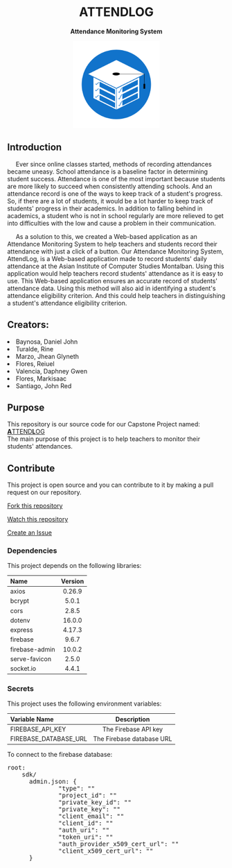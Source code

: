 <h1 align="center">ATTENDLOG</h1>
<p align="center"><b>Attendance Monitoring System</b></p>

<p align="center">
  <img src="./paths/static/assets/images/Logo%20as%20Icon.png" height="200px">
</p>

<h2>Introduction</h2>
<p>&nbsp;&nbsp;&nbsp;&nbsp;&nbsp;Ever since online classes started, methods of recording attendances became uneasy. School attendance is a baseline factor in determining student success. Attendance is one of the most important because students are more likely to succeed when consistently attending schools. And an attendance record is one of the ways to keep track of a student's progress. So, if there are a lot of students, it would be a lot harder to keep track of students' progress in their academics. In addition to falling behind in academics, a student who is not in school regularly are more relieved to get into difficulties with the low and cause a problem in their communication.</p>
<p>&nbsp;&nbsp;&nbsp;&nbsp;&nbsp;As a solution to this, we created a Web-based application as an Attendance Monitoring System to help teachers and students record their attendance with just a click of a button. Our Attendance Monitoring System, AttendLog, is a Web-based application made to record students' daily attendance at the Asian Institute of Computer Studies Montalban. Using this application would help teachers record students' attendance as it is easy to use. This Web-based application ensures an accurate record of students' attendance data. Using this method will also aid in identifying a student's attendance eligibility criterion. And this could help teachers in distinguishing a student's attendance eligibility criterion.</p>

<h2>Creators:</h2>
<li>Baynosa, Daniel John</li>
<li>Turalde, Rine</li>
<li>Marzo, Jhean Glyneth</li>
<li>Flores, Reiuel</li>
<li>Valencia, Daphney Gwen</li>
<li>Flores, Markisaac</li>
<li>Santiago, John Red</li>

<h2>Purpose</h2>
<p>
  This repository is our source code for our Capstone Project named:
  <a href="https://www.attendlog.ga/"><b>A</b>TTEND<b>L</b>OG</a>
  <br>
  The main purpose of this project is to help teachers to monitor their students' attendances.
</p>

<h2>Contribute</h2>
<p>
  This project is open source and you can contribute to it by making a pull request on our repository. 
</p>

[Fork this repository](https://github.com/Danspotnytool/AttendLog/fork)


[Watch this repository](https://github.com/user/repository/subscription)

[Create an Issue](https://github.com/user/repository/issues/new)

<h3>Dependencies</h3>
<p>
  This project depends on the following libraries:
</p>

<table>
    <thead>
        <tr>
            <th align="left">Name</th>
            <th align="center">Version</th>
        </tr>
    </thead>
    <tbody>
        <tr>
            <td align="left">axios</td>
            <td align="center">0.26.9</td>
        </tr>
        <tr>
            <td align="left">bcrypt</td>
            <td align="center">5.0.1</td>
        </tr>
        <tr>
            <td align="left">cors</td>
            <td align="center">2.8.5</td>
        </tr>
        <tr>
            <td align="left">dotenv</td>
            <td align="center">16.0.0</td>
        </tr>
        <tr>
            <td align="left">express</td>
            <td align="center">4.17.3</td>
        </tr>
        <tr>
            <td align="left">firebase</td>
            <td align="center">9.6.7</td>
        </tr>
        <tr>
            <td align="left">firebase-admin</td>
            <td align="center">10.0.2</td>
        </tr>
        <tr>
            <td align="left">serve-favicon</td>
            <td align="center">2.5.0</td>
        </tr>
        <tr>
            <td align="left">socket.io</td>
            <td align="center">4.4.1</td>
        </tr>
    </tbody>
</table>

<h3>Secrets</h3>
<p>
  This project uses the following environment variables:
</p>

<table>
    <thead>
        <tr>
            <th align="left">Variable Name</th>
            <th align="center">Description</th>
        </tr>
    </thead>
    <tbody>
        <tr>
            <td align="left">FIREBASE_API_KEY</td>
            <td align="center">The Firebase API key</td>
        </tr>
        <tr>
            <td align="left">FIREBASE_DATABASE_URL</td>
            <td align="center">The Firebase database URL</td>
        </tr>
    </tbody>
</table>

<p>To connect to the firebase database:</p>
<pre>
root:
    sdk/
      admin.json: {
              "type": ""
              "project_id": ""
              "private_key_id": ""
              "private_key": ""
              "client_email": ""
              "client_id": ""
              "auth_uri": ""
              "token_uri": ""
              "auth_provider_x509_cert_url": ""
              "client_x509_cert_url": ""
      }
</pre>